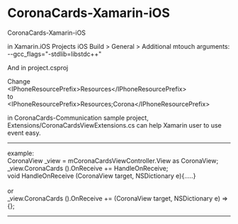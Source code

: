 CoronaCards-Xamarin-iOS
=======================

CoronaCards-Xamarin-iOS

in Xamarin.iOS Projects
iOS Build > General > Additional mtouch arguments:
--gcc_flags="-stdlib=libstdc++"

And in project.csproj 

Change
<br>
\<IPhoneResourcePrefix>Resources\</IPhoneResourcePrefix> 
<br>
to
<br>
\<IPhoneResourcePrefix>Resources;Corona\</IPhoneResourcePrefix>

in CoronaCards-Communication sample project, 
<br>
Extensions/CoronaCardsViewExtensions.cs can help Xamarin user to use event easy.

----------------------------------------------------------------------------------------
example:
<br>
CoronaView _view = mCoronaCardsViewController.View as CoronaView;<br>
_view.CoronaCards ().OnReceive += HandleOnReceive;<br>
void HandleOnReceive (CoronaView target, NSDictionary e){.....}<br>
 <br>
or 
 <br>
_view.CoronaCards ().OnReceive += (CoronaView target, NSDictionary e) => {};<br>

----------------------------------------------------------------------------------------

